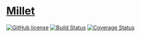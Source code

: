 # [Millet](https://www.npmjs.com/package/millet)

[![GitHub license](https://img.shields.io/badge/license-MIT-blue.svg)](https://github.com/facebook/react/blob/master/LICENSE)
[![Build Status](https://travis-ci.com/anthhub/millet.svg?branch=master&status=passed)](https://travis-ci.com/github/anthhub/millet)
[![Coverage Status](https://coveralls.io/repos/github/anthhub/millet/badge.svg?branch=master)](https://coveralls.io/github/anthhub/millet?branch=master)

